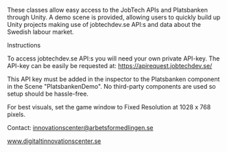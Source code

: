 These classes allow easy access to the JobTech APIs and Platsbanken through Unity. A demo scene is provided, allowing users to quickly build up Unity projects making use of jobtechdev.se API:s and data about the Swedish labour market. 

Instructions

To access jobtechdev.se API:s you will need your own private API-key. The API-key can be easily be requested at:
https://apirequest.jobtechdev.se/

This API key must be added in the inspector to the Platsbanken component in the Scene "PlatsbankenDemo". No third-party components are used so setup should be hassle-free.

For best visuals, set the game window to Fixed Resolution at 1028 x 768 pixels.

Contact: innovationscenter@arbetsformedlingen.se

www.digitaltinnovationscenter.se
